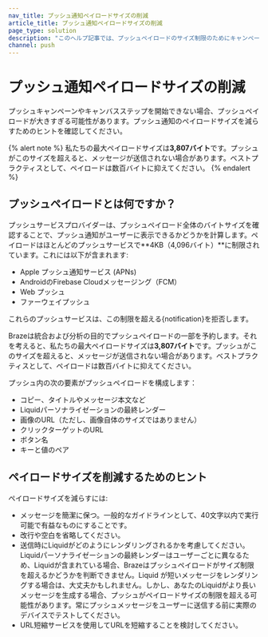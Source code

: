 ```yaml
---
nav_title: プッシュ通知ペイロードサイズの削減
article_title: プッシュ通知ペイロードサイズの削減
page_type: solution
description: "このヘルプ記事では、プッシュペイロードのサイズ制限のためにキャンペーンやキャンバスステップを開始できない場合に、プッシュ通知のペイロードサイズを削減するためのいくつかのヒントを提供します。"
channel: push
---
```


# プッシュ通知ペイロードサイズの削減

プッシュキャンペーンやキャンバスステップを開始できない場合、プッシュペイロードが大きすぎる可能性があります。プッシュ通知のペイロードサイズを減らすためのヒントを確認してください。

{% alert note %}
私たちの最大ペイロードサイズは**3,807バイト**です。プッシュがこのサイズを超えると、メッセージが送信されない場合があります。ベストプラクティスとして、ペイロードは数百バイトに抑えてください。
{% endalert %}

## プッシュペイロードとは何ですか？

プッシュサービスプロバイダーは、プッシュペイロード全体のバイトサイズを確認することで、プッシュ通知がユーザーに表示できるかどうかを計算します。ペイロードはほとんどのプッシュサービスで**4KB（4,096バイト）**に制限されています。これには以下が含まれます:

- Apple プッシュ通知サービス (APNs)
- AndroidのFirebase Cloudメッセージング（FCM）
- Web プッシュ
- ファーウェイプッシュ

これらのプッシュサービスは、この制限を超える{notification}を拒否します。

Brazeは統合および分析の目的でプッシュペイロードの一部を予約します。それを考えると、私たちの最大ペイロードサイズは**3,807バイト**です。プッシュがこのサイズを超えると、メッセージが送信されない場合があります。ベストプラクティスとして、ペイロードは数百バイトに抑えてください。

プッシュ内の次の要素がプッシュペイロードを構成します：

- コピー、タイトルやメッセージ本文など
- Liquidパーソナライゼーションの最終レンダー
- 画像のURL（ただし、画像自体のサイズではありません）
- クリックターゲットのURL
- ボタン名
- キーと値のペア

## ペイロードサイズを削減するためのヒント

ペイロードサイズを減らすには:

- メッセージを簡潔に保つ。一般的なガイドラインとして、40文字以内で実行可能で有益なものにすることです。
- 改行や空白を省略してください。
- 送信時にLiquidがどのようにレンダリングされるかを考慮してください。Liquidパーソナライゼーションの最終レンダーはユーザーごとに異なるため、Liquidが含まれている場合、Brazeはプッシュペイロードがサイズ制限を超えるかどうかを判断できません。Liquid が短いメッセージをレンダリングする場合は、大丈夫かもしれません。しかし、あなたのLiquidがより長いメッセージを生成する場合、プッシュがペイロードサイズの制限を超える可能性があります。常にプッシュメッセージをユーザーに送信する前に実際のデバイスでテストしてください。
- URL短縮サービスを使用してURLを短縮することを検討してください。

